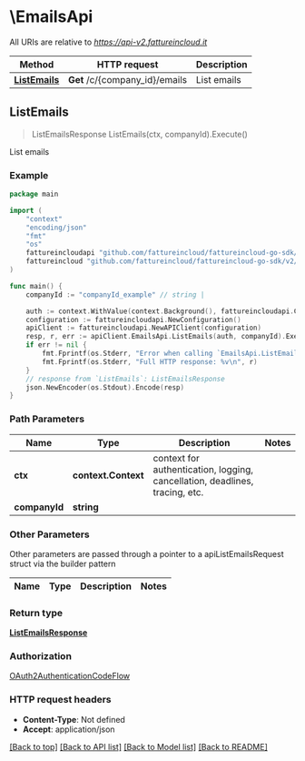 # \EmailsApi

All URIs are relative to *https://api-v2.fattureincloud.it*

Method | HTTP request | Description
------------- | ------------- | -------------
[**ListEmails**](EmailsApi.md#ListEmails) | **Get** /c/{company_id}/emails | List emails



## ListEmails

> ListEmailsResponse ListEmails(ctx, companyId).Execute()

List emails



### Example

```go
package main

import (
    "context"
    "encoding/json"
    "fmt"
    "os"
    fattureincloudapi "github.com/fattureincloud/fattureincloud-go-sdk/v2/api"
    fattureincloud "github.com/fattureincloud/fattureincloud-go-sdk/v2/model"
)

func main() {
    companyId := "companyId_example" // string | 

    auth := context.WithValue(context.Background(), fattureincloudapi.ContextAccessToken, "ACCESS_TOKEN")
    configuration := fattureincloudapi.NewConfiguration()
    apiClient := fattureincloudapi.NewAPIClient(configuration)
    resp, r, err := apiClient.EmailsApi.ListEmails(auth, companyId).Execute()
    if err != nil {
        fmt.Fprintf(os.Stderr, "Error when calling `EmailsApi.ListEmails``: %v\n", err)
        fmt.Fprintf(os.Stderr, "Full HTTP response: %v\n", r)
    }
    // response from `ListEmails`: ListEmailsResponse
    json.NewEncoder(os.Stdout).Encode(resp)
}
```

### Path Parameters


Name | Type | Description  | Notes
------------- | ------------- | ------------- | -------------
**ctx** | **context.Context** | context for authentication, logging, cancellation, deadlines, tracing, etc.
**companyId** | **string** |  | 

### Other Parameters

Other parameters are passed through a pointer to a apiListEmailsRequest struct via the builder pattern


Name | Type | Description  | Notes
------------- | ------------- | ------------- | -------------


### Return type

[**ListEmailsResponse**](ListEmailsResponse.md)

### Authorization

[OAuth2AuthenticationCodeFlow](../README.md#OAuth2AuthenticationCodeFlow)

### HTTP request headers

- **Content-Type**: Not defined
- **Accept**: application/json

[[Back to top]](#) [[Back to API list]](../README.md#documentation-for-api-endpoints)
[[Back to Model list]](../README.md#documentation-for-models)
[[Back to README]](../README.md)

